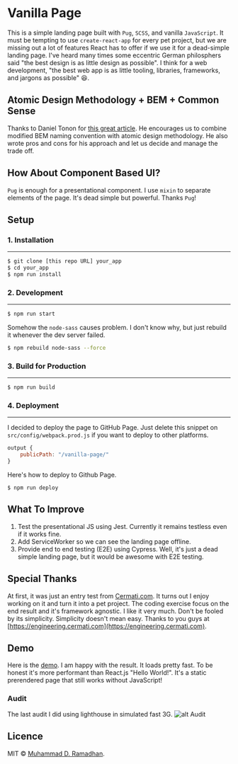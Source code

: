 # Vanilla Page

This is a simple landing page built with `Pug`, `SCSS`, and vanilla `JavaScript`. It must be tempting to use `create-react-app` for every pet project, but we are missing out a lot of features React has to offer if we use it for a dead-simple landing page. I've heard many times some eccentric German philosphers said "the best design is as little design as possible". I think for a web development, "the best web app is as little tooling, libraries, frameworks, and jargons as possible" :laughing:.

## Atomic Design Methodology + BEM + Common Sense
Thanks to Daniel Tonon for [this great article](https://css-tricks.com/abem-useful-adaptation-bem/). He encourages us to combine modified BEM naming convention with atomic design methodology. He also wrote pros and cons for his approach and let us decide and manage the trade off.

## How About Component Based UI?
`Pug` is enough for a presentational component. I use `mixin` to separate elements of the page. It's dead simple but powerful. Thanks `Pug`!

## Setup

### 1. Installation
---
```sh
$ git clone [this repo URL] your_app
$ cd your_app
$ npm run install
```

### 2. Development
---
```sh
$ npm run start
```
Somehow the `node-sass` causes problem. I don't know why, but just rebuild it whenever the dev server failed.
```sh
$ npm rebuild node-sass --force
```

### 3. Build for Production
---
```sh
$ npm run build
```

### 4. Deployment
---
I decided to deploy the page to GitHub Page. Just delete this snippet on `src/config/webpack.prod.js` if you want to deploy to other platforms.
```js
output {
    publicPath: "/vanilla-page/"
}
```
Here's how to deploy to Github Page.
```
$ npm run deploy
```

## What To Improve
1. Test the presentational JS using Jest. Currently it remains testless even if it works fine.
2. Add ServiceWorker so we can see the landing page offline.
3. Provide end to end testing (E2E) using Cypress. Well, it's just a dead simple landing page, but it would be awesome with E2E testing.


## Special Thanks
At first, it was just an entry test from [Cermati.com](https://cermati.com). It turns out I enjoy working on it and turn it into a pet project. The coding exercise focus on the end result and it's framework agnostic. I like it very much. Don't be fooled by its simplicity. Simplicity doesn't mean easy. Thanks to you guys at [https://engineering.cermati.com](https://engineering.cermati.com).

## Demo
Here is the [demo](https://miayam.io/vanilla-page). I am happy with the result. It loads pretty fast. To be honest it's more performant than React.js "Hello World!". It's a static prerendered page that still works without JavaScript!

### Audit
The last audit I did using lighthouse in simulated fast 3G.
![alt Audit](https://i.ibb.co/rQ6ZTRM/Screen-Shot-2019-04-28-at-16-57-06.png)

## Licence
MIT © [Muhammad D. Ramadhan](https://github.com/miayam).